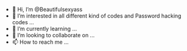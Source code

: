 - 👋 Hi, I’m @Beautifulsexyass 
- 👀 I’m interested in all different kind of codes and
Password hacking codes ...
- 🌱 I’m currently learning ...
- 💞️ I’m looking to collaborate on ...
- 📫 How to reach me ...

<!---
Beautifulsexyass/Beautifulsexyass is a ✨ special ✨ repository because its `README.md` (this file) appears on your GitHub profile.
You can click the Preview link to take a look at your changes.
--->
